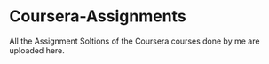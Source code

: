 # Coursera-Assignments
All the Assignment Soltions of the Coursera courses done by me are uploaded here.
